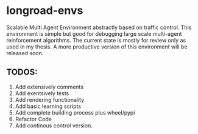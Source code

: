 # longroad-envs

Scalable Multi Agent Environment abstractly based on traffic control. This environment is simple but good for debugging large scale multi-agent reinforcement algorithms. The current state is mostly for review only as used in my thesis. A more productive version of this environment will be released soon.

## TODOS:
1. Add extensively comments
2. Add exentsively tests
3. Add rendering functionality
4. Add basic learning scripts
5. Add complete building process plus wheel/pypi
6. Refactor Code
7. Add continous control version.
